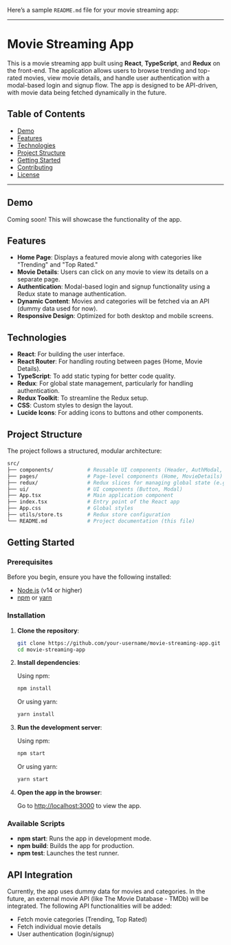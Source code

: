 Here’s a sample `README.md` file for your movie streaming app:

---

# Movie Streaming App

This is a movie streaming app built using **React**, **TypeScript**, and **Redux** on the front-end. The application allows users to browse trending and top-rated movies, view movie details, and handle user authentication with a modal-based login and signup flow. The app is designed to be API-driven, with movie data being fetched dynamically in the future.

## Table of Contents

- [Demo](#demo)
- [Features](#features)
- [Technologies](#technologies)
- [Project Structure](#project-structure)
- [Getting Started](#getting-started)
- [Contributing](#contributing)
- [License](#license)

---

## Demo

Coming soon! This will showcase the functionality of the app.

## Features

- **Home Page**: Displays a featured movie along with categories like "Trending" and "Top Rated."
- **Movie Details**: Users can click on any movie to view its details on a separate page.
- **Authentication**: Modal-based login and signup functionality using a Redux state to manage authentication.
- **Dynamic Content**: Movies and categories will be fetched via an API (dummy data used for now).
- **Responsive Design**: Optimized for both desktop and mobile screens.

## Technologies

- **React**: For building the user interface.
- **React Router**: For handling routing between pages (Home, Movie Details).
- **TypeScript**: To add static typing for better code quality.
- **Redux**: For global state management, particularly for handling authentication.
- **Redux Toolkit**: To streamline the Redux setup.
- **CSS**: Custom styles to design the layout.
- **Lucide Icons**: For adding icons to buttons and other components.

## Project Structure

The project follows a structured, modular architecture:

```bash
src/
├── components/           # Reusable UI components (Header, AuthModal, MovieCategory, etc.)
├── pages/                # Page-level components (Home, MovieDetails)
├── redux/                # Redux slices for managing global state (e.g., auth slice)
├── ui/                   # UI components (Button, Modal)
├── App.tsx               # Main application component
├── index.tsx             # Entry point of the React app
├── App.css               # Global styles
├── utils/store.ts        # Redux store configuration
└── README.md             # Project documentation (this file)
```

## Getting Started

### Prerequisites

Before you begin, ensure you have the following installed:

- [Node.js](https://nodejs.org/) (v14 or higher)
- [npm](https://www.npmjs.com/) or [yarn](https://yarnpkg.com/)

### Installation

1. **Clone the repository**:

   ```bash
   git clone https://github.com/your-username/movie-streaming-app.git
   cd movie-streaming-app
   ```

2. **Install dependencies**:

   Using npm:

   ```bash
   npm install
   ```

   Or using yarn:

   ```bash
   yarn install
   ```

3. **Run the development server**:

   Using npm:

   ```bash
   npm start
   ```

   Or using yarn:

   ```bash
   yarn start
   ```

4. **Open the app in the browser**:

   Go to [http://localhost:3000](http://localhost:4009) to view the app.

### Available Scripts

- **npm start**: Runs the app in development mode.
- **npm build**: Builds the app for production.
- **npm test**: Launches the test runner.

## API Integration

Currently, the app uses dummy data for movies and categories. In the future, an external movie API (like The Movie Database - TMDb) will be integrated. The following API functionalities will be added:
- Fetch movie categories (Trending, Top Rated)
- Fetch individual movie details
- User authentication (login/signup)
